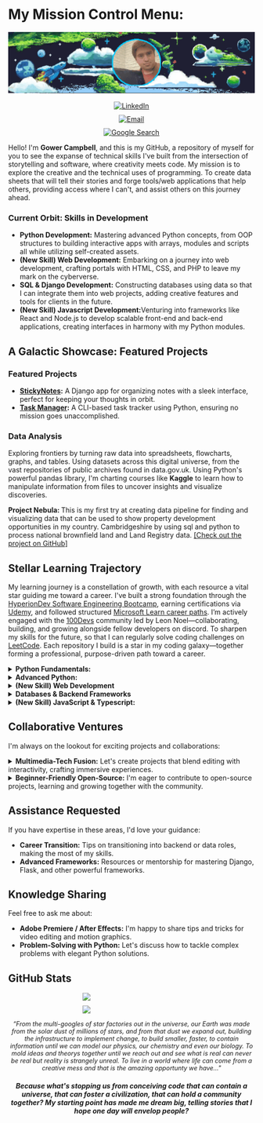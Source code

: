 # My Mission Control Menu:

<p align="center">
  <img src="https://raw.githubusercontent.com/GowerCampbell/GowerCampbell/main/assets/icons/GithubProfileBanner.gif" alt="Cosmic Banner" style="width: 100%; max-width: 600px; height: auto; object-fit: cover; max-height: 200px;" />
</p>

<p align="center" style="display: flex; flex-direction: column; align-items: center; gap: 10px;">
  <a href="https://www.linkedin.com/in/gower-campbell-16940115b/">
    <img src="https://img.shields.io/badge/-LinkedIn-0D47A1?style=for-the-badge&logo=linkedin&logoColor=red" alt="LinkedIn" style="max-height: 30px; width: auto;" />
  </a>
  <a href="mailto:Gower.Campbell@gmail.com">
    <img src="https://img.shields.io/badge/-Email-1A237E?style=for-the-badge&logo=gmail&logoColor=white" alt="Email" style="max-height: 30px; width: auto;" />
  </a>
  <a href="https://www.google.com/search?q=Gower+Campbell+developer">
    <img src="https://img.shields.io/badge/-Google%20Me-311B92?style=for-the-badge&logo=google&logoColor=white" alt="Google Search" style="max-height: 30px; width: auto;" />
  </a>
</p>

Hello! I'm **Gower Campbell**, and this is my GitHub, a repository of myself for you to see the expanse of technical skills I've built from the intersection of storytelling and software, where creativity meets code. My mission is to explore the creative and the technical uses of programming. To create data sheets that will tell their stories and forge tools/web applications that help others, providing access where I can't, and assist others on this journey ahead.

### Current Orbit: Skills in Development
<ul>
  <li> <b>Python Development:</b> Mastering advanced Python concepts, from OOP structures to building interactive apps with arrays, modules and scripts all while utilizing self-created assets.</li>
  <li> <b>(New Skill) Web Development:</b> Embarking on a journey into web development, crafting portals with HTML, CSS, and PHP to leave my mark on the cyberverse.</li>
  <li> <b>SQL & Django Development:</b> Constructing databases using data so that I can integrate them into web projects, adding creative features and tools for clients in the future.</li>
  <li><b>(New Skill) Javascript Development:</b>Venturing into frameworks like React and Node.js to develop scalable front-end and back-end applications, creating interfaces in harmony with my Python modules. </li>
</ul>

## A Galactic Showcase: Featured Projects

### Featured Projects

 - **[StickyNotes](https://github.com/GowerCampbell/MyCodingTask_StickyNote):** A Django app for organizing notes with a sleek interface, perfect for keeping your thoughts in orbit.
- **[Task Manager](https://github.com/GowerCampbell/TaskManager):** A CLI-based task tracker using Python, ensuring no mission goes unaccomplished.

### Data Analysis

Exploring frontiers by turning raw data into spreadsheets, flowcharts, graphs, and tables. Using datasets across this digital universe, from the vast repositories of public archives found in data.gov.uk. Using Python's powerful pandas library, I'm charting courses like **Kaggle** to learn how to manipulate information from files to uncover insights and visualize discoveries.

<p5>
  
<b> Project Nebula: </b> This is my first try at creating data pipeline for finding and visualizing data that can be used to show property development opportunities in my country. Cambridgeshire by using sql and python to process national brownfield land and Land Registry data.
<a href="https://github.com/GowerCampbell/Project-Nebula/tree/main">[Check out the project on GitHub]</a>
 </p5>


## Stellar Learning Trajectory

My learning journey is a constellation of growth, with each resource a vital star guiding me toward a career. I've built a strong foundation through the [HyperionDev Software Engineering Bootcamp](https://www.hyperiondev.com/bootcamps/software-engineering/), earning certifications via [Udemy](https://www.udemy.com/), and followed structured [Microsoft Learn career paths](https://learn.microsoft.com/en-us/training/career-paths/). I’m actively engaged with the [100Devs](https://100devs.org/about) community led by Leon Noel—collaborating, building, and growing alongside fellow developers on discord. To sharpen my skills for the future, so that I can regularly solve coding challenges on [LeetCode](https://leetcode.com/). Each repository I build is a star in my coding galaxy—together forming a professional, purpose-driven path toward a career.

<details>
  <summary><strong> Python Fundamentals:</strong></summary>

During my journey with the HyperionDev Software Engineering Bootcamp, I've built a strong foundation in Python programming. Below are some essential modules I’ve completed: 
  
1. [Pre-Assessment MCQ](https://github.com/GowerCampbell/Pre-Assessment-MCQ)
2. [Getting Started with Bootcamp](https://github.com/GowerCampbell/Getting-Started-With-Bootcamp)
3. [Data Types & Conditional Statements](https://github.com/GowerCampbell/Data-Types-And-Conditional-Statements)
4. [Iteration](https://github.com/GowerCampbell/Iteration)
5. [User-Defined Functions](https://github.com/GowerCampbell/User-Defined-Functions)
6. [Strings, Lists, & Dictionaries](https://github.com/GowerCampbell/Strings-Lists-Dictionaries)
7. [I/O Operations](https://github.com/GowerCampbell/IO-Operations)
8. [OOP - Classes](https://github.com/GowerCampbell/OOP-Classes)
9. [OOP - Inheritance](https://github.com/GowerCampbell/OOP-Inheritance)

---

</details>

<details>
  <summary><strong> Advanced Python: </strong> </summary>

Building upon my Python knowledge, I’ve explored advanced topics through my [LeetCode Knotes](https://github.com/GowerCampbell/LeetCode-Notes) repository and the final weeks of the HyperionDev Software Engineering Bootcamp:
  
10. [Data Structures - 2D Lists](https://github.com/GowerCampbell/Data-Structures-2D-Lists)
11. [Recursion](https://github.com/GowerCampbell/Recursion)
12. [Sorting & Searching](https://github.com/GowerCampbell/Sorting-And-Searching)
13. [Software Design Principles](https://github.com/GowerCampbell/Software-Design)
14. [Unit Testing](https://github.com/GowerCampbell/Unit-Testing)
15. [OOP - Modules](https://github.com/GowerCampbell/OOP-Modules)

---

</details>

<details>
  <summary><strong> (New Skill) Web Development</strong></summary>

I'm currently diving deep into the world of web development, building on my foundational knowledge from **HyperionDev** (HTML, CSS & Django) by mastering **Advanced HTML, CSS, and JavaScript** and powered by the intensive **[100Devs Agency](https://www.communitytaught.org/about)** program with Leon Noel, where I'm gaining practical experience in building interactive and responsive web applications.

#### Featured HyperionDev Development | Plus 100Dev Knotes
16/17. **[HTML & CSS Overview](https://github.com/GowerCampbell/HTML-CSS-Overview)**: A **HyperionDev** HTML & CSS projects with knotes from homework completed with **#100Devs** demonstrating my core understanding of HTML and CSS principles.

#### My #100Devs Progress
This repository serves as a living document of my dedication and progress throughout the **#100Devs** curriculum. It includes all my submitted homework, class materials, and follow-along projects.

**Explore my #100Devs Repository](https://github.com/GowerCampbell/100Devs)**

---

</details>

<details>
  <summary><strong> Databases & Backend Frameworks</strong></summary>

I’ve strengthened my **backend development and database management** skills through the **HyperionDev Software Engineering Bootcamp** and **Kaggle**. Below are key areas I’ve explored:
  
18. [Relational Databases](https://github.com/GowerCampbell/Relational-Databases)
19. [SQL](https://github.com/GowerCampbell/SQL)
20. [SQLite](https://github.com/GowerCampbell/SQLite)
21. [Django - Sticky Notes Part 1](https://github.com/GowerCampbell/Django-Sticky-Notes-1)
22. [Django - Sticky Notes Part 2](https://github.com/GowerCampbell/Django-Sticky-Notes-2)

#### Kaggle: Data Science & Machine Learning
Sharing as part of my portfolio how I have actively participated in **Kaggle** challenges and courses to get better data handling and analysis skills. This is my platform to show you how I can apply my knowledge to real-world datasets and problems. [Repository: Kaggle](https://github.com/GowerCampbell/Kaggle)

**
</details>

<details>
  <summary><strong> (New Skill) JavaScript & Typescript:</strong></summary>

Expanding my **JavaScript** knowledge with **TypeScript** for scalable, maintainable web applications! 
  
- Coming Soon!

---

</details>

## Collaborative Ventures

I'm always on the lookout for exciting projects and collaborations:

<details>
<summary><strong> Multimedia-Tech Fusion:</strong> Let's create projects that blend editing with interactivity, crafting immersive experiences.</summary>
</details>
  
  <details>
  <summary><strong> Beginner-Friendly Open-Source:</strong> I'm eager to contribute to open-source projects, learning and growing together with the community.</summary>
  </details>

## Assistance Requested

If you have expertise in these areas, I'd love your guidance:

- **Career Transition:** Tips on transitioning into backend or data roles, making the most of my skills.
- **Advanced Frameworks:** Resources or mentorship for mastering Django, Flask, and other powerful frameworks.

## Knowledge Sharing

Feel free to ask me about:

- **Adobe Premiere / After Effects:** I'm happy to share tips and tricks for video editing and motion graphics.
- **Problem-Solving with Python:** Let's discuss how to tackle complex problems with elegant Python solutions.

## GitHub Stats

<p align="center" style="display: flex; flex-direction: column; align-items: center; gap: 10px;">
  <img src="https://github-readme-stats.vercel.app/api?username=GowerCampbell&show_icons=true&theme=tokyonight" style="width: 80%; max-width: 200px;" />
  <img src="https://github-readme-stats.vercel.app/api/top-langs/?username=GowerCampbell&layout=compact&theme=tokyonight" style="width: 80%; max-width: 200px;" />
</p>

<p align="center" style="font-size: 0.9em;">
  <em>“From the multi-googles of star factories out in the universe, our Earth was made from the solar dust of millions of stars, and from that dust we expand out, building the infrastructure to implement change, to build smaller, faster, to contain information until we can model our physics, our chemistry and even our biology. To mold ideas and theorys together until we reach out and see what is real can never be real but reality is strangely unreal. To live in a world where life can come from a creative mess and that is the amazing opportunty we have..." </em> 
</p>
<h4 align="center" style="font-size: 1em;">
<em> Because what's stopping us from conceiving code that can contain a universe, that can foster a civilization, that can hold a community together? My starting point has made me dream big, telling stories that I hope one day will envelop people?</em> </h4>


